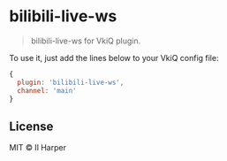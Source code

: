 # bilibili-live-ws

> bilibili-live-ws for VkiQ plugin.

To use it, just add the lines below to your VkiQ config file:

```js
{
  plugin: 'bilibili-live-ws',
  channel: 'main'
}
```

## License

MIT &copy; Il Harper
